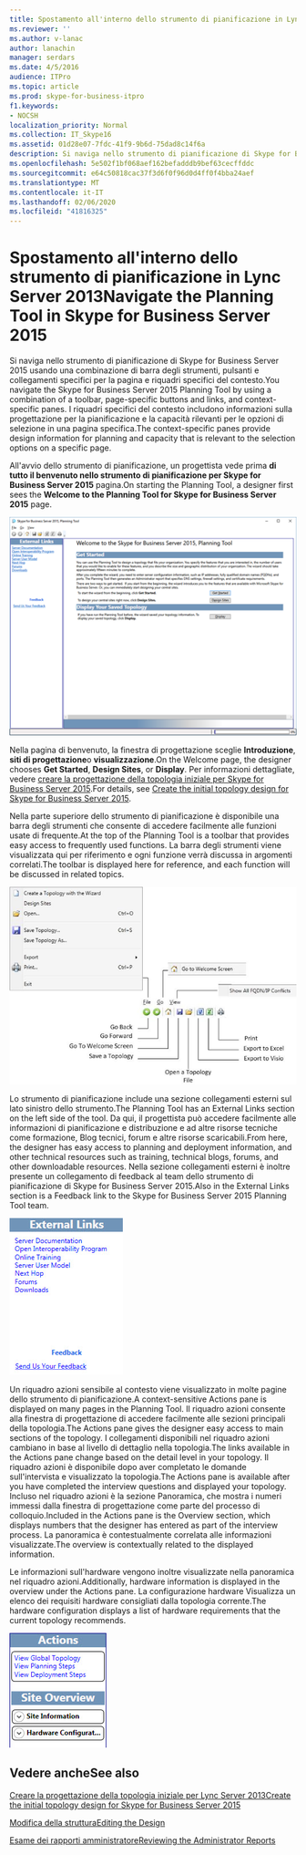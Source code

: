 ```yaml
---
title: Spostamento all'interno dello strumento di pianificazione in Lync Server 2013
ms.reviewer: ''
ms.author: v-lanac
author: lanachin
manager: serdars
ms.date: 4/5/2016
audience: ITPro
ms.topic: article
ms.prod: skype-for-business-itpro
f1.keywords:
- NOCSH
localization_priority: Normal
ms.collection: IT_Skype16
ms.assetid: 01d28e07-7fdc-41f9-9b6d-75dad8c14f6a
description: Si naviga nello strumento di pianificazione di Skype for Business Server 2015 usando una combinazione di barra degli strumenti, pulsanti e collegamenti specifici per la pagina e riquadri specifici del contesto. I riquadri specifici del contesto includono informazioni sulla progettazione per la pianificazione e la capacità rilevanti per le opzioni di selezione in una pagina specifica.
ms.openlocfilehash: 5e502f1bf068aef162befadddb9bef63cecffddc
ms.sourcegitcommit: e64c50818cac37f3d6f0f96d0d4ff0f4bba24aef
ms.translationtype: MT
ms.contentlocale: it-IT
ms.lasthandoff: 02/06/2020
ms.locfileid: "41816325"
---
```

# <a name="navigate-the-planning-tool-in-skype-for-business-server-2015"></a><span data-ttu-id="c7f61-104">Spostamento all'interno dello strumento di pianificazione in Lync Server 2013</span><span class="sxs-lookup"><span data-stu-id="c7f61-104">Navigate the Planning Tool in Skype for Business Server 2015</span></span>

<span data-ttu-id="c7f61-105">Si naviga nello strumento di pianificazione di Skype for Business Server 2015 usando una combinazione di barra degli strumenti, pulsanti e collegamenti specifici per la pagina e riquadri specifici del contesto.</span><span class="sxs-lookup"><span data-stu-id="c7f61-105">You navigate the Skype for Business Server 2015 Planning Tool by using a combination of a toolbar, page-specific buttons and links, and context-specific panes.</span></span> <span data-ttu-id="c7f61-106">I riquadri specifici del contesto includono informazioni sulla progettazione per la pianificazione e la capacità rilevanti per le opzioni di selezione in una pagina specifica.</span><span class="sxs-lookup"><span data-stu-id="c7f61-106">The context-specific panes provide design information for planning and capacity that is relevant to the selection options on a specific page.</span></span>

<span data-ttu-id="c7f61-107">All'avvio dello strumento di pianificazione, un progettista vede prima **di tutto il benvenuto nello strumento di pianificazione per Skype for Business Server 2015** pagina.</span><span class="sxs-lookup"><span data-stu-id="c7f61-107">On starting the Planning Tool, a designer first sees the **Welcome to the Planning Tool for Skype for Business Server 2015** page.</span></span>

![Pagina iniziale dello strumento di pianificazione](../../media/Planning_Tool_Welcome.png)

<span data-ttu-id="c7f61-109">Nella pagina di benvenuto, la finestra di progettazione sceglie **Introduzione**, **siti di progettazione**o **visualizzazione**.</span><span class="sxs-lookup"><span data-stu-id="c7f61-109">On the Welcome page, the designer chooses **Get Started**, **Design Sites**, or **Display**.</span></span> <span data-ttu-id="c7f61-110">Per informazioni dettagliate, vedere [creare la progettazione della topologia iniziale per Skype for Business Server 2015](create-the-initial-design.md).</span><span class="sxs-lookup"><span data-stu-id="c7f61-110">For details, see [Create the initial topology design for Skype for Business Server 2015](create-the-initial-design.md).</span></span>

<span data-ttu-id="c7f61-111">Nella parte superiore dello strumento di pianificazione è disponibile una barra degli strumenti che consente di accedere facilmente alle funzioni usate di frequente.</span><span class="sxs-lookup"><span data-stu-id="c7f61-111">At the top of the Planning Tool is a toolbar that provides easy access to frequently used functions.</span></span> <span data-ttu-id="c7f61-112">La barra degli strumenti viene visualizzata qui per riferimento e ogni funzione verrà discussa in argomenti correlati.</span><span class="sxs-lookup"><span data-stu-id="c7f61-112">The toolbar is displayed here for reference, and each function will be discussed in related topics.</span></span>

![Barra degli strumenti dello strumento di pianificazione](../../media/Planning_Tool_Toolbar_Annotated.jpg)

<span data-ttu-id="c7f61-114">Lo strumento di pianificazione include una sezione collegamenti esterni sul lato sinistro dello strumento.</span><span class="sxs-lookup"><span data-stu-id="c7f61-114">The Planning Tool has an External Links section on the left side of the tool.</span></span> <span data-ttu-id="c7f61-115">Da qui, il progettista può accedere facilmente alle informazioni di pianificazione e distribuzione e ad altre risorse tecniche come formazione, Blog tecnici, forum e altre risorse scaricabili.</span><span class="sxs-lookup"><span data-stu-id="c7f61-115">From here, the designer has easy access to planning and deployment information, and other technical resources such as training, technical blogs, forums, and other downloadable resources.</span></span> <span data-ttu-id="c7f61-116">Nella sezione collegamenti esterni è inoltre presente un collegamento di feedback al team dello strumento di pianificazione di Skype for Business Server 2015.</span><span class="sxs-lookup"><span data-stu-id="c7f61-116">Also in the External Links section is a Feedback link to the Skype for Business Server 2015 Planning Tool team.</span></span>

![Finestra di dialogo dei collegamenti esterni dello strumento di pianificazione](../../media/Planning_Tool_External_Links_Dialog.jpg)

<span data-ttu-id="c7f61-118">Un riquadro azioni sensibile al contesto viene visualizzato in molte pagine dello strumento di pianificazione.</span><span class="sxs-lookup"><span data-stu-id="c7f61-118">A context-sensitive Actions pane is displayed on many pages in the Planning Tool.</span></span> <span data-ttu-id="c7f61-119">Il riquadro azioni consente alla finestra di progettazione di accedere facilmente alle sezioni principali della topologia.</span><span class="sxs-lookup"><span data-stu-id="c7f61-119">The Actions pane gives the designer easy access to main sections of the topology.</span></span> <span data-ttu-id="c7f61-120">I collegamenti disponibili nel riquadro azioni cambiano in base al livello di dettaglio nella topologia.</span><span class="sxs-lookup"><span data-stu-id="c7f61-120">The links available in the Actions pane change based on the detail level in your topology.</span></span> <span data-ttu-id="c7f61-121">Il riquadro azioni è disponibile dopo aver completato le domande sull'intervista e visualizzato la topologia.</span><span class="sxs-lookup"><span data-stu-id="c7f61-121">The Actions pane is available after you have completed the interview questions and displayed your topology.</span></span> <span data-ttu-id="c7f61-122">Incluso nel riquadro azioni è la sezione Panoramica, che mostra i numeri immessi dalla finestra di progettazione come parte del processo di colloquio.</span><span class="sxs-lookup"><span data-stu-id="c7f61-122">Included in the Actions pane is the Overview section, which displays numbers that the designer has entered as part of the interview process.</span></span> <span data-ttu-id="c7f61-123">La panoramica è contestualmente correlata alle informazioni visualizzate.</span><span class="sxs-lookup"><span data-stu-id="c7f61-123">The overview is contextually related to the displayed information.</span></span>

<span data-ttu-id="c7f61-124">Le informazioni sull'hardware vengono inoltre visualizzate nella panoramica nel riquadro azioni.</span><span class="sxs-lookup"><span data-stu-id="c7f61-124">Additionally, hardware information is displayed in the overview under the Actions pane.</span></span> <span data-ttu-id="c7f61-125">La configurazione hardware Visualizza un elenco dei requisiti hardware consigliati dalla topologia corrente.</span><span class="sxs-lookup"><span data-stu-id="c7f61-125">The hardware configuration displays a list of hardware requirements that the current topology recommends.</span></span>

![Riquadro azioni dello strumento di pianificazione](../../media/Planning_Tool_Actions_Pane.jpg)

## <a name="see-also"></a><span data-ttu-id="c7f61-127">Vedere anche</span><span class="sxs-lookup"><span data-stu-id="c7f61-127">See also</span></span>

[<span data-ttu-id="c7f61-128">Creare la progettazione della topologia iniziale per Lync Server 2013</span><span class="sxs-lookup"><span data-stu-id="c7f61-128">Create the initial topology design for Skype for Business Server 2015</span></span>](create-the-initial-design.md)

[<span data-ttu-id="c7f61-129">Modifica della struttura</span><span class="sxs-lookup"><span data-stu-id="c7f61-129">Editing the Design</span></span>](https://technet.microsoft.com/library/08f639ba-0e5f-4ae7-9191-c3d96c25b169.aspx)

[<span data-ttu-id="c7f61-130">Esame dei rapporti amministratore</span><span class="sxs-lookup"><span data-stu-id="c7f61-130">Reviewing the Administrator Reports</span></span>](https://technet.microsoft.com/library/1dee56a9-a033-4201-9765-e3469bd7d3e3.aspx)
